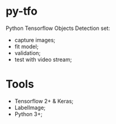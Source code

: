 # py-tfo
Python Tensorflow Objects Detection set:
 - capture images;
 - fit model;
 - validation;
 - test with video stream;

# Tools
 - Tensorflow 2+ & Keras;
 - LabelImage;
 - Python 3+;
